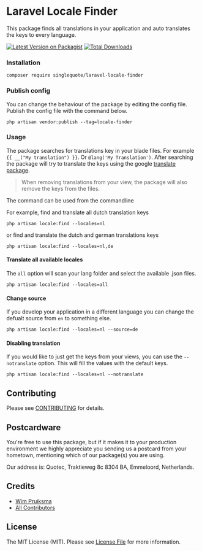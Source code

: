 # Laravel Locale Finder
This package finds all translations in your application and auto translates the keys to every language.

[![Latest Version on Packagist](https://img.shields.io/packagist/v/singlequote/laravel-locale-finder.svg?style=flat-square)](https://packagist.org/packages/singlequote/laravel-locale-finder)
[![Total Downloads](https://img.shields.io/packagist/dt/singlequote/laravel-locale-finder.svg?style=flat-square)](https://packagist.org/packages/singlequote/laravel-locale-finder)


### Installation
```console
composer require singlequote/laravel-locale-finder
```

### Publish config
You can change the behaviour of the package by editing the config file. Publish the config file with the command below.

```console
php artisan vendor:publish --tag=locale-finder
```

### Usage
The package searches for translations key in your blade files. For example `{{ __("My translation") }}`. Or `@lang('My Translation')`.
After searching the package will try to translate the keys using the google [translate package](https://github.com/Stichoza/google-translate-php).

> When removing translations from your view, the package will also remove the keys from the files.

The command can be used from the commandline

For example, find and translate all dutch translation keys
```console
php artisan locale:find --locales=nl
```

or find and translate the dutch and german translations keys
```console
php artisan locale:find --locales=nl,de
```

#### Translate all available locales
The `all` option will scan your lang folder and select the available .json files.

```console
php artisan locale:find --locales=all
```
#### Change source
If you develop your application in a different language you can change the defualt source from `en` to something else.

```console
php artisan locale:find --locales=nl --source=de
```

#### Disabling translation
If you would like to just get the keys from your views, you can use the `--notranslate` option.
This will fill the values with the default keys.

```console
php artisan locale:find --locales=nl --notranslate
```


## Contributing

Please see [CONTRIBUTING](CONTRIBUTING.md) for details.

## Postcardware

You're free to use this package, but if it makes it to your production environment we highly appreciate you sending us a postcard from your hometown, mentioning which of our package(s) you are using.

Our address is: Quotec, Traktieweg 8c 8304 BA, Emmeloord, Netherlands.

## Credits

- [Wim Pruiksma](https://github.com/wimurk)
- [All Contributors](../../contributors)

## License

The MIT License (MIT). Please see [License File](LICENSE.md) for more information.
